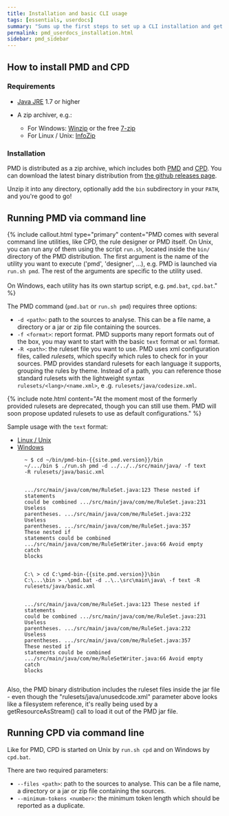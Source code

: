 ```yaml
---
title: Installation and basic CLI usage
tags: [essentials, userdocs]
summary: "Sums up the first steps to set up a CLI installation and get started using PMD"
permalink: pmd_userdocs_installation.html
sidebar: pmd_sidebar
---
```


## How to install PMD and CPD

### Requirements

*   [Java JRE](http://www.oracle.com/technetwork/java/javase/downloads/index.html) 1.7 or higher
*   A zip archiver, e.g.:
    
    * For Windows: [Winzip](http://winzip.com) or the free [7-zip](http://www.7-zip.org/)
    * For Linux / Unix: [InfoZip](http://www.info-zip.org/pub/infozip/)

### Installation

PMD is distributed as a zip archive, which includes both [PMD](#running-pmd-via-command-line) and [CPD](/pmd_userdocs_cpd.html). 
You can download the latest binary distribution from [the github releases page](https://github.com/pmd/pmd/releases).

Unzip it into any directory, optionally add the `bin` subdirectory in your `PATH`, and you're good to go!         

 

## Running PMD via command line

{% include callout.html type="primary"
   content="PMD comes with several command line utilities, like CPD, the rule designer or PMD itself.
            On Unix, you can run any of them using the script `run.sh`, located inside the `bin/`
            directory of the PMD distribution. The first argument is the name of the utility you want
            to execute ('pmd', 'designer', ...), e.g. PMD is launched via `run.sh pmd`. The rest of
            the arguments are specific to the utility used.<br/><br/>
            On Windows, each utility has its own startup script, e.g. `pmd.bat`, `cpd.bat`." %}

The PMD command (`pmd.bat` or `run.sh pmd`) requires three options:

* `-d <path>`: path to the sources to analyse. This can be a file name, a directory or a jar or zip file containing the 
sources.
* `-f <format>`: report format. PMD supports many report formats out of the box, you may want to start with the basic 
`text` 
format or `xml` format.
* `-R <path>`: the ruleset file you want to use. PMD uses xml configuration files, called *rulesets*, which specify 
which rules to check for in your sources. PMD provides standard rulesets for each language it supports, grouping the
rules by theme. Instead of a path, you can reference those standard rulesets with the lightweight syntax 
`rulesets/<lang>/<name.xml>`, e .g. `rulesets/java/codesize.xml`.

{% include note.html
   content="At the moment most of the formerly provided rulesets are deprecated, though you can still use them. PMD
            will soon propose updated rulesets to use as default configurations." %}


Sample usage with the `text` format:

<div class="text-left">
  <ul class="nav nav-tabs" role="tablist">
    <li role="presentation" class="active"><a href="#linux" aria-controls="linux / unix" role="tab" data-toggle="tab">Linux / Unix</a></li>
    <li role="presentation"><a href="#windows" aria-controls="windows" role="tab" data-toggle="tab">Windows</a></li>
  </ul>
 
  <div class="tab-content">
    <div role="tabpanel" class="tab-pane active" id="linux">
<figure class="highlight"><pre><code class="language-bash" data-lang="bash"><span class="gp">~ $ </span><span class="s2">cd</span> ~/bin/pmd-bin-{{site.pmd.version}}/bin
<span class="gp">~/.../bin $ </span><span class="s2">./run.sh</span> pmd -d ../../../src/main/java/ -f text -R rulesets/java/basic.xml
  
  .../src/main/java/com/me/RuleSet.java:123  These nested if statements could be combined
  .../src/main/java/com/me/RuleSet.java:231  Useless parentheses.
  .../src/main/java/com/me/RuleSet.java:232  Useless parentheses.
  .../src/main/java/com/me/RuleSet.java:357  These nested if statements could be combined
  .../src/main/java/com/me/RuleSetWriter.java:66     Avoid empty catch blocks</code></pre></figure>
    </div>
    <div role="tabpanel" class="tab-pane" id="windows">
<figure class="highlight"><pre><code class="language-bash" data-lang="bash"><span class="gp">C:\ &gt; </span><span class="s2">cd</span> C:\pmd-bin-{{site.pmd.version}}\bin
<span class="gp">C:\...\bin > </span><span class="s2">.\pmd.bat</span> -d ..\..\src\main\java\ -f text -R rulesets/java/basic.xml
      
  .../src/main/java/com/me/RuleSet.java:123  These nested if statements could be combined
  .../src/main/java/com/me/RuleSet.java:231  Useless parentheses.
  .../src/main/java/com/me/RuleSet.java:232  Useless parentheses.
  .../src/main/java/com/me/RuleSet.java:357  These nested if statements could be combined
  .../src/main/java/com/me/RuleSetWriter.java:66     Avoid empty catch blocks</code></pre></figure>
    </div>
  </div>
</div>          


Also, the PMD binary distribution includes the ruleset files
inside the jar file - even though the "rulesets/java/unusedcode.xml" parameter
above looks like a filesystem reference, it's really being used by a getResourceAsStream() call
to load it out of the PMD jar file.


## Running CPD via command line

Like for PMD, CPD is started on Unix by `run.sh cpd` and on Windows by `cpd.bat`.

There are two required parameters:
* `--files <path>`: path to the sources to analyse. This can be a file name, a
  directory or a jar or zip file containing the sources.
* `--minimum-tokens <number>`: the minimum token length which should be reported as a duplicate.